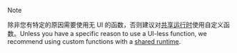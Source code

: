 >[!NOTE]
> <span data-ttu-id="be842-101">除非您有特定的原因需要使用无 UI 的函数，否则建议对[共享运行时](../excel/configure-your-add-in-to-use-a-shared-runtime.md)使用自定义函数。</span><span class="sxs-lookup"><span data-stu-id="be842-101">Unless you have a specific reason to use a UI-less function, we recommend using custom functions with a [shared runtime](../excel/configure-your-add-in-to-use-a-shared-runtime.md).</span></span>